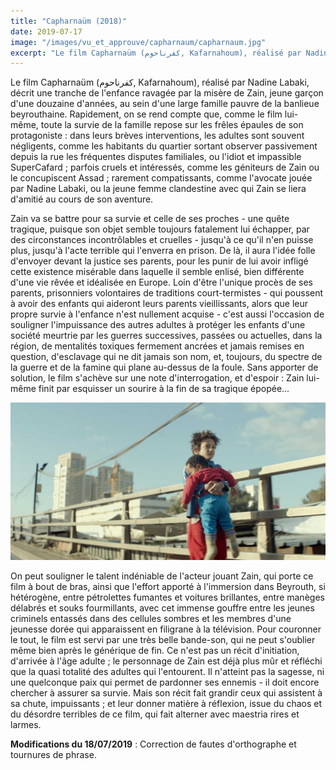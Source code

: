 ```yaml
---
title: "Capharnaüm (2018)"
date: 2019-07-17
image: "/images/vu_et_approuve/capharnaum/capharnaum.jpg"
excerpt: "Le film Capharnaüm (کفرناحوم, Kafarnahoum), réalisé par Nadine Labaki, décrit une tranche de l'enfance ravagée par la misère de Zain, jeune garçon d'une douzaine d'années, au sein d'une large famille pauvre..."
--- 
```


Le film Capharnaüm (کفرناحوم, Kafarnahoum), réalisé par Nadine Labaki, décrit une tranche de l'enfance ravagée par la misère de Zain, jeune garçon d'une douzaine d'années, au sein d'une large famille pauvre de la banlieue beyrouthaine. Rapidement, on se rend compte que, comme le film lui-même, toute la survie de la famille repose sur les frêles épaules de son protagoniste : dans leurs brèves interventions, les adultes sont souvent négligents, comme les habitants du quartier sortant observer passivement depuis la rue les fréquentes disputes familiales, ou l'idiot et impassible SuperCafard ; parfois cruels et intéressés, comme les géniteurs de Zain ou le concupiscent Assad ; rarement compatissants, comme l'avocate jouée par Nadine Labaki, ou la jeune femme clandestine avec qui Zain se liera d'amitié au cours de son aventure. 

Zain va se battre pour sa survie et celle de ses proches - une quête tragique, puisque son objet semble toujours fatalement lui échapper, par des circonstances incontrôlables et cruelles - jusqu'à ce qu'il n'en puisse plus, jusqu'à l'acte terrible qui l'enverra en prison. De là, il aura l'idée folle d'envoyer devant la justice ses parents, pour les punir de lui avoir infligé cette existence misérable dans laquelle il semble enlisé, bien différente d'une vie rêvée et idéalisée en Europe. Loin d'être l'unique procès de ses parents, prisonniers volontaires de traditions court-termistes - qui poussent à avoir des enfants qui aideront leurs parents vieillissants, alors que leur propre survie à l'enfance n'est nullement acquise - c'est aussi l'occasion de souligner l'impuissance des autres adultes à protéger les enfants d'une société meurtrie par les guerres successives, passées ou actuelles, dans la région, de mentalités toxiques fermement ancrées et jamais remises en question, d'esclavage qui ne dit jamais son nom, et, toujours, du spectre de la guerre et de la famine qui plane au-dessus de la foule. Sans apporter de solution, le film s'achève sur une note d'interrogation, et d'espoir : Zain lui-même finit par esquisser un sourire à la fin de sa tragique épopée... 

![Zain portant Yonas](/images/vu_et_approuve/capharnaum/capharnaum-3.jpg)

On peut souligner le talent indéniable de l'acteur jouant Zain, qui porte ce film à bout de bras, ainsi que l'effort apporté à l'immersion dans Beyrouth, si hétérogène, entre pétrolettes fumantes et voitures brillantes, entre manèges délabrés et souks fourmillants, avec cet immense gouffre entre les jeunes criminels entassés dans des cellules sombres et les membres d'une jeunesse dorée qui apparaissent en filigrane à la télévision. Pour couronner le tout, le film est servi par une très belle bande-son, qui ne peut s'oublier même bien après le générique de fin. Ce n'est pas un récit d'initiation, d'arrivée à l'âge adulte ; le personnage de Zain est déjà plus mûr et réfléchi que la quasi totalité des adultes qui l'entourent. Il n'atteint pas la sagesse, ni une quelconque paix qui permet de pardonner ses ennemis - il doit encore chercher à assurer sa survie. Mais son récit fait grandir ceux qui assistent à sa chute, impuissants ; et leur donner matière à réflexion, issue du chaos et du désordre terribles de ce film, qui fait alterner avec maestria rires et larmes.

**Modifications du 18/07/2019** : Correction de fautes d'orthographe et tournures de phrase.
